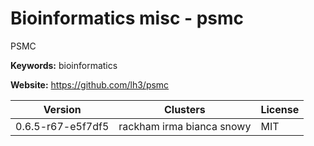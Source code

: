 # Bioinformatics misc - psmc

PSMC

**Keywords:** bioinformatics

**Website:** <https://github.com/lh3/psmc>

| Version | Clusters | License |
| ------- | -------- | ------- |
| 0.6.5-r67-e5f7df5 | rackham irma bianca snowy | MIT |
